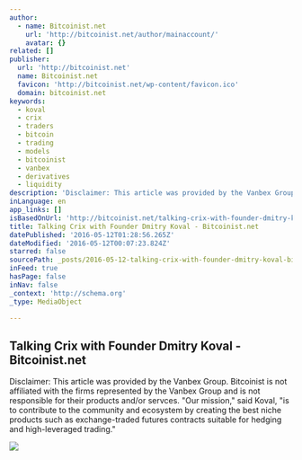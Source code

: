 ```yaml
---
author:
  - name: Bitcoinist.net
    url: 'http://bitcoinist.net/author/mainaccount/'
    avatar: {}
related: []
publisher:
  url: 'http://bitcoinist.net'
  name: Bitcoinist.net
  favicon: 'http://bitcoinist.net/wp-content/favicon.ico'
  domain: bitcoinist.net
keywords:
  - koval
  - crix
  - traders
  - bitcoin
  - trading
  - models
  - bitcoinist
  - vanbex
  - derivatives
  - liquidity
description: 'Disclaimer: This article was provided by the Vanbex Group. Bitcoinist is not affiliated with the firms represented by the Vanbex Group and is not responsible for their products and/or servces. "Our mission," said Koval, "is to contribute to the community and ecosystem by creating the best niche products such as exchange-traded futures contracts suitable for hedging and high-leveraged trading."'
inLanguage: en
app_links: []
isBasedOnUrl: 'http://bitcoinist.net/talking-crix-with-founder-dmitry-koval/'
title: Talking Crix with Founder Dmitry Koval - Bitcoinist.net
datePublished: '2016-05-12T01:28:56.265Z'
dateModified: '2016-05-12T00:07:23.824Z'
starred: false
sourcePath: _posts/2016-05-12-talking-crix-with-founder-dmitry-koval-bitcoinistnet.md
inFeed: true
hasPage: false
inNav: false
_context: 'http://schema.org'
_type: MediaObject

---
```

<article style=""><h1>Talking Crix with Founder Dmitry Koval - Bitcoinist.net</h1><p>Disclaimer: This article was provided by the Vanbex Group. Bitcoinist is not affiliated with the firms represented by the Vanbex Group and is not responsible for their products and/or servces. "Our mission," said Koval, "is to contribute to the community and ecosystem by creating the best niche products such as exchange-traded futures contracts suitable for hedging and high-leveraged trading."</p><img src="http://bitcoinist.net/wp-content/uploads/2016/05/Crix_Stock.jpg" /></article>